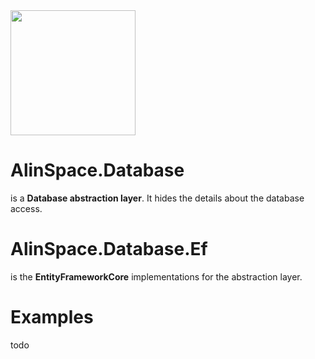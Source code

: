 <img src="https://github.com/onixion/AlinSpace.Database/blob/main/Assets/Icon.png" width="200" height="200">

# AlinSpace.Database

is a **Database abstraction layer**. It hides the details about the database access.

# AlinSpace.Database.Ef

is the **EntityFrameworkCore** implementations for the abstraction layer.

# Examples

todo